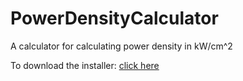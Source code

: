 # PowerDensityCalculator
A calculator for calculating power density in kW/cm^2


To download the installer: [click here](https://github.com/TheLeeLab/PowerDensityCalculator/raw/main/src/powerDensityCalculator.mlappinstall)
